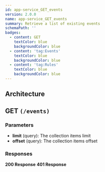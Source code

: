 ```yaml
---
id: app-service_GET_events
version: 2.0.0
name: app-service_GET_events
summary: Retrieve a list of existing events
schemaPath: ''
badges:
  - content: GET
    textColor: blue
    backgroundColor: blue
  - content: 'tag:Events'
    textColor: blue
    backgroundColor: blue
  - content: 'tag:Rules'
    textColor: blue
    backgroundColor: blue
---
```

## Architecture
<NodeGraph />



## GET `(/events)`

### Parameters
- **limit** (query): The collection items limit
- **offset** (query): The collection items offset




### Responses
**200 Response**
<SchemaViewer file="response-200.json" maxHeight="500" id="response-200" />
      **401 Response**
<SchemaViewer file="response-401.json" maxHeight="500" id="response-401" />
